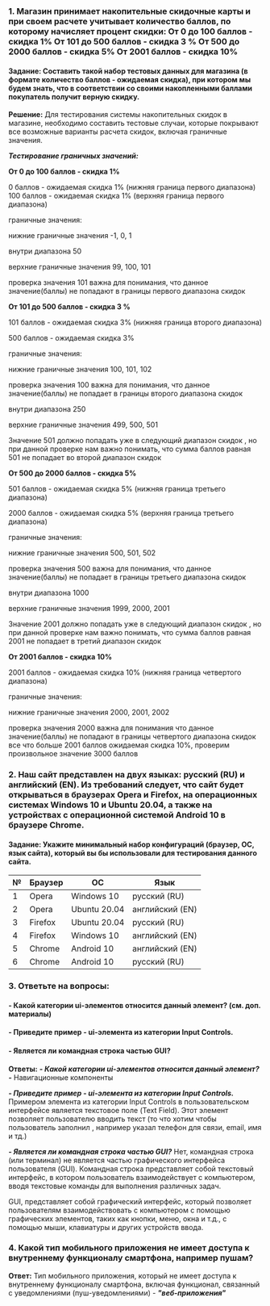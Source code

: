 ### 1. Магазин принимает накопительные скидочные карты и при своем расчете учитывает количество баллов, по которому начисляет процент скидки: От 0 до 100 баллов - скидка 1% От 101 до 500 баллов - скидка 3 % От 500 до 2000 баллов - скидка 5% От 2001 баллов - скидка 10%

#### Задание: Составить такой набор тестовых данных для магазина (в формате количество баллов - ожидаемая скидка), при котором мы будем знать, что в соответствии со своими накопленными баллами покупатель получит верную скидку.

**Решение:**
Для тестирования системы накопительных скидок в магазине, необходимо составить тестовые случаи, которые покрывают все возможные варианты расчета скидок, включая граничные значения. 

***Тестирование граничных значений:***

**От 0 до 100 баллов - скидка 1%**

0 баллов - ожидаемая скидка 1% (нижняя граница первого диапазона)
100 баллов - ожидаемая скидка 1% (верхняя граница первого диапазона)

граничные значения:

нижние граничные значения -1, 0, 1 

внутри диапазона 50

верхние граничные значения 99, 100, 101

проверка значения 101 важна для понимания, что данное значение(баллы) не попадают в границы первого диапазона скидок

**От 101 до 500 баллов - скидка 3 %**

101 баллов - ожидаемая скидка 3% (нижняя граница второго диапазона)

500 баллов - ожидаемая скидка 3%

граничные значения:

нижние граничные значения 100, 101, 102

проверка значения 100 важна для понимания, что данное значение(баллы) не попадает в границы второго диапазона скидок

внутри диапазона 250

верхние граничные значения 499, 500, 501

Значение 501 должно попадать уже в следующий диапазон скидок , но при данной проверке нам важно понимать, что сумма баллов равная 501 не попадает во второй диапазон скидок

**От 500 до 2000 баллов - скидка 5%**

501 баллов - ожидаемая скидка 5% (нижняя граница третьего диапазона)

2000 баллов - ожидаемая скидка 5% (верхняя граница третьего диапазона)

граничные значения:

нижние граничные значения 500, 501, 502

проверка значения 500 важна для понимания, что данное значение(баллы) не попадает в границы третьего диапазона скидок

внутри диапазона 1000

верхние граничные значения 1999, 2000, 2001

Значение 2001 должно попадать уже в следующий диапазон скидок , но при данной проверке нам важно понимать, что сумма баллов равная 2001 не попадает в третий диапазон скидок

**От 2001 баллов - скидка 10%**

2001 баллов - ожидаемая скидка 10% (нижняя граница четвертого диапазона)

граничные значения:

нижние граничные значения 2000, 2001, 2002

проверка значения 2000 важна для понимания что данное значение(баллы) не попадают в границы четвертого диапазона скидок
все что больше 2001 баллов ожидаемая скидка 10%, проверим произвольное значение 3000 баллов

### 2. Наш сайт представлен на двух языках: русский (RU) и английский (EN). Из требований следует, что сайт будет открываться в браузерах Opera и Firefox, на операционных системах Windows 10 и Ubuntu 20.04, а также на устройствах с операционной системой Android 10 в браузере Chrome.

#### Задание: Укажите минимальный набор конфигураций (браузер, ОС, язык сайта), который вы бы использовали для тестирования данного сайта.

|№|Браузер|	OC|	Язык|
|-|-|-|-|
|1|	Opera|	Windows 10|	русский (RU)|
|2|	Opera|	Ubuntu 20.04|	английский (EN)|
|3|	Firefox|	Ubuntu 20.04|	русский (RU)|
|4|	Firefox|	Windows 10|	английский (EN)|
|5|	Chrome|	Android 10|	английский (EN)|
|6|	Chrome|	Android 10|	русский (RU)|


### 3. Ответьте на вопросы:
#### - Какой категории ui-элементов относится данный элемент? (см. доп. материалы) 
#### - Приведите пример - ui-элемента из категории Input Controls.
#### - Является ли командная строка частью GUI?

**Ответы:**
***- Какой категории ui-элементов относится данный элемент? -*** Навигационные компоненты

***- Приведите пример - ui-элемента из категории Input Controls.*** 
 Примером элемента из категории Input Controls в пользовательском интерфейсе является текстовое поле (Text Field). Этот элемент позволяет пользователю вводить текст (то что хотим чтобы пользователь заполнил , например указал телефон для связи, email, имя и тд.)

***- Является ли командная строка частью GUI?***
Нет, командная строка (или терминал) не является частью графического интерфейса пользователя (GUI). Командная строка представляет собой текстовый интерфейс, в котором пользователь взаимодействует с компьютером, вводя текстовые команды для выполнения различных задач.

GUI, представляет собой графический интерфейс, который позволяет пользователям взаимодействовать с компьютером с помощью графических элементов, таких как кнопки, меню, окна и т.д., с помощью мыши, клавиатуры и других устройств ввода.

### 4. Какой тип мобильного приложения не имеет доступа к внутреннему функционалу смартфона, например пушам?

**Ответ:**
Тип мобильного приложения, который не имеет доступа к внутреннему функционалу смартфона, включая функционал, связанный с уведомлениями (пуш-уведомлениями) - ***"веб-приложения"*** 
